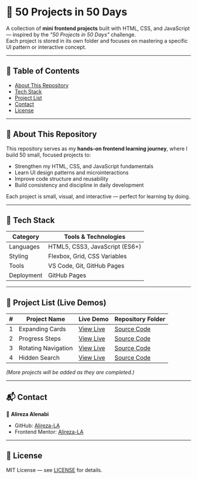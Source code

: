 # 🧪 50 Projects in 50 Days

A collection of **mini frontend projects** built with HTML, CSS, and JavaScript — inspired by the *"50 Projects in 50 Days"* challenge.  
Each project is stored in its own folder and focuses on mastering a specific UI pattern or interactive concept.

---

## 🧭 Table of Contents
- [About This Repository](#about-this-repository)
- [Tech Stack](#tech-stack)
- [Project List](#project-list)
- [Contact](#contact)
- [License](#license)

---

## 🧩 About This Repository
This repository serves as my **hands-on frontend learning journey**, where I build 50 small, focused projects to:
- Strengthen my HTML, CSS, and JavaScript fundamentals  
- Learn UI design patterns and microinteractions  
- Improve code structure and reusability  
- Build consistency and discipline in daily development  

Each project is small, visual, and interactive — perfect for learning by doing.

---

## 🧰 Tech Stack

| Category | Tools & Technologies |
|-----------|---------------------|
| Languages | HTML5, CSS3, JavaScript (ES6+) |
| Styling   | Flexbox, Grid, CSS Variables |
| Tools     | VS Code, Git, GitHub Pages |
| Deployment | GitHub Pages |

---

## 🧱 Project List (Live Demos)

| #  | Project Name          | Live Demo | Repository Folder |
|----|------------------------|-----------|-------------------|
| 1  | Expanding Cards        | [View Live](https://alireza-la.github.io/50_Projects_50_Days/01-Expanding-Cards/) | [Source Code](https://github.com/Alireza-LA/50_Projects_50_Days/tree/main/01-Expanding-Cards) |
| 2  | Progress Steps         | [View Live](https://alireza-la.github.io/50_Projects_50_Days/02-Progress-Steps/)  | [Source Code](https://github.com/Alireza-LA/50_Projects_50_Days/tree/main/02-Progress-Steps) |
| 3  | Rotating Navigation    | [View Live](https://alireza-la.github.io/50_Projects_50_Days/03-Rotating-Navigation/) | [Source Code](https://github.com/Alireza-LA/50_Projects_50_Days/tree/main/03-Rotating-Navigation) |
| 4  | Hidden Search          | [View Live](https://alireza-la.github.io/50_Projects_50_Days/04-Hidden-Search/) | [Source Code](https://github.com/Alireza-LA/50_Projects_50_Days/tree/main/04-Hidden-Search-Widget) |

*(More projects will be added as they are completed.)*

---

## 📬 Contact

👤 **Alireza Alenabi**  
- GitHub: [Alireza-LA](https://github.com/Alireza-LA)  
- Frontend Mentor: [Alireza-LA](https://www.frontendmentor.io/profile/Alireza-LA)

---

## 📄 License

MIT License — see [LICENSE](https://github.com/Alireza-LA/50_Projects_50_Days/blob/main/LICENSE) for details.
